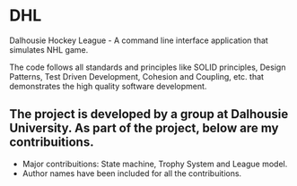 # DHL
Dalhousie Hockey League - A command line interface application that simulates NHL game.

The code follows all standards and principles like SOLID principles, Design Patterns, Test Driven Development, Cohesion and Coupling, etc. that demonstrates the high quality software development.

## The project is developed by a group at Dalhousie University. As part of the project, below are my contribuitions.

* Major contribuitions: State machine, Trophy System and League model.
* Author names have been included for all the contribuitions.

